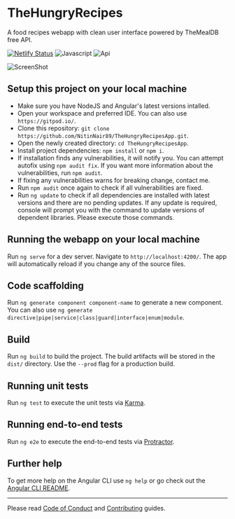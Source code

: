 # TheHungryRecipes
A food recipes webapp with clean user interface powered by TheMealDB free API.

[![Netlify Status](https://api.netlify.com/api/v1/badges/70d48156-7527-4f50-995a-7567e8409d0e/deploy-status)](https://app.netlify.com/sites/thehungryrecipes/deploys)
![Javascript](https://img.shields.io/badge/Typescript-JS-important)
![Api](https://img.shields.io/badge/API-TheMealDB-blue)

![ScreenShot](https://raw.githubusercontent.com/Dhanushkgowda3/TheHungryRecipesApp/Uploaded-a-screenshot/ss.PNG)


## Setup this project on your local machine

- Make sure you have NodeJS and Angular's latest versions intalled.
- Open your workspace and preferred IDE. You can also use `https://gitpod.io/`.
- Clone this repository: `git clone https://github.com/NitinNair89/TheHungryRecipesApp.git`.
- Open the newly created directory: `cd TheHungryRecipesApp`.
- Install project dependencies: `npm install` or `npm i`.
- If installation finds any vulnerabilities, it will notify you. You can attempt autofix using `npm audit fix`. If you want more information about the vulnerabilities, run `npm audit`.
- If fixing any vulnerabilities warns for breaking change, contact me.
- Run `npm audit` once again to check if all vulnerabilities are fixed.
- Run `ng update` to check if all dependencies are installed with latest versions and there are no pending updates. If any update is required, console will prompt you with the command to update versions of dependent libraries. Please execute those commands.

## Running the webapp on your local machine

Run `ng serve` for a dev server. Navigate to `http://localhost:4200/`. The app will automatically reload if you change any of the source files.

## Code scaffolding

Run `ng generate component component-name` to generate a new component. You can also use `ng generate directive|pipe|service|class|guard|interface|enum|module`.

## Build

Run `ng build` to build the project. The build artifacts will be stored in the `dist/` directory. Use the `--prod` flag for a production build.

## Running unit tests

Run `ng test` to execute the unit tests via [Karma](https://karma-runner.github.io).

## Running end-to-end tests

Run `ng e2e` to execute the end-to-end tests via [Protractor](http://www.protractortest.org/).

## Further help

To get more help on the Angular CLI use `ng help` or go check out the [Angular CLI README](https://github.com/angular/angular-cli/blob/master/README.md).

---
Please read <a href="https://github.com/NitinNair89/TheHungryRecipesApp/blob/master/CODE_OF_CONDUCT.md" title="Code of Conduct">Code of Conduct</a> and <a href="https://github.com/NitinNair89/TheHungryRecipesApp/blob/master/CONTRIBUTING.md" title="Contributing Guide">Contributing</a> guides.
